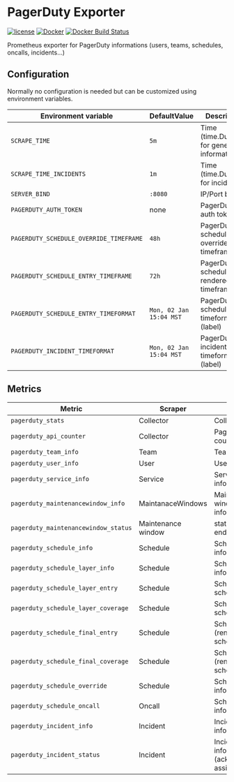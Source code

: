 PagerDuty Exporter
==================

[![license](https://img.shields.io/github/license/webdevops/pagerduty-exporter.svg)](https://github.com/webdevops/pagerduty-exporter/blob/master/LICENSE)
[![Docker](https://img.shields.io/badge/docker-webdevops%2Fpagerduty--exporter-blue.svg?longCache=true&style=flat&logo=docker)](https://hub.docker.com/r/webdevops/pagerduty-exporter/)
[![Docker Build Status](https://img.shields.io/docker/build/webdevops/pagerduty-exporter.svg)](https://hub.docker.com/r/webdevops/pagerduty-exporter/)

Prometheus exporter for PagerDuty informations (users, teams, schedules, oncalls, incidents...)

Configuration
-------------

Normally no configuration is needed but can be customized using environment variables.

| Environment variable                   | DefaultValue                | Description                                                               |
|-----------------------------------------|-----------------------------|--------------------------------------------------------------------------|
| `SCRAPE_TIME`                           | `5m`                        | Time (time.Duration) for general informations                            |
| `SCRAPE_TIME_INCIDENTS`                 | `1m`                        | Time (time.Duration) for incidents                                       |
| `SERVER_BIND`                           | `:8080`                     | IP/Port binding                                                          |
| `PAGERDUTY_AUTH_TOKEN`                  | none                        | PagerDuty auth token                                                     |
| `PAGERDUTY_SCHEDULE_OVERRIDE_TIMEFRAME` | `48h`                       | PagerDuty schedule override list timeframe                               |
| `PAGERDUTY_SCHEDULE_ENTRY_TIMEFRAME`    | `72h`                       | PagerDuty schedule rendered list timeframe                               |
| `PAGERDUTY_SCHEDULE_ENTRY_TIMEFORMAT`   | `Mon, 02 Jan 15:04 MST`     | PagerDuty schedule entry timeformat (label)                              |
| `PAGERDUTY_INCIDENT_TIMEFORMAT`         | `Mon, 02 Jan 15:04 MST`     | PagerDuty incident entry timeformat (label)                              |

Metrics
-------

| Metric                                | Scraper            | Description                                                                           |
|---------------------------------------|--------------------|---------------------------------------------------------------------------------------|
| `pagerduty_stats`                     | Collector          | Collector stats                                                                       |
| `pagerduty_api_counter`               | Collector          | PagerDuty api call counter                                                            |
| `pagerduty_team_info`                 | Team               | Team informations                                                                     |
| `pagerduty_user_info`                 | User               | User informations                                                                     |
| `pagerduty_service_info`              | Service            | Service (per team) informations                                                       |
| `pagerduty_maintenancewindow_info`    | MaintanaceWindows  | Maintenance window informations                                                       |
| `pagerduty_maintenancewindow_status`  | Maintenance window | status (start and endtime)                                         |
| `pagerduty_schedule_info`             | Schedule           | Schedule informations                                                                 |
| `pagerduty_schedule_layer_info`       | Schedule           | Schedule layer informations                                                           |
| `pagerduty_schedule_layer_entry`      | Schedule           | Schedule layer schedule entries                                                       |
| `pagerduty_schedule_layer_coverage`   | Schedule           | Schedule layer schedule coverage                                                      |
| `pagerduty_schedule_final_entry`      | Schedule           | Schedule final (rendered) schedule entries                                            |
| `pagerduty_schedule_final_coverage`   | Schedule           | Schedule final (rendered) schedule coverage                                           |
| `pagerduty_schedule_override`         | Schedule           | Schedule override informations                                                        |
| `pagerduty_schedule_oncall`           | Oncall             | Schedule oncall informations                                                          |
| `pagerduty_incident_info`             | Incident           | Incident informations                                                                 |
| `pagerduty_incident_status`           | Incident           | Incident status informations (acknowledgement, assignment)                            |
